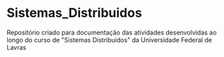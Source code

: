 # Sistemas_Distribuidos

Repositório criado para documentação das atividades desenvolvidas ao longo do curso de "Sistemas Distribuidos" da Universidade Federal de Lavras
